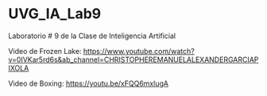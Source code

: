 # UVG_IA_Lab9
Laboratorio # 9 de la Clase de Inteligencia Artificial


Video de Frozen Lake:
https://www.youtube.com/watch?v=0IVKar5rd6s&ab_channel=CHRISTOPHEREMANUELALEXANDERGARCIAPIXOLA

Video de Boxing:
https://youtu.be/xFQQ6mxlugA
